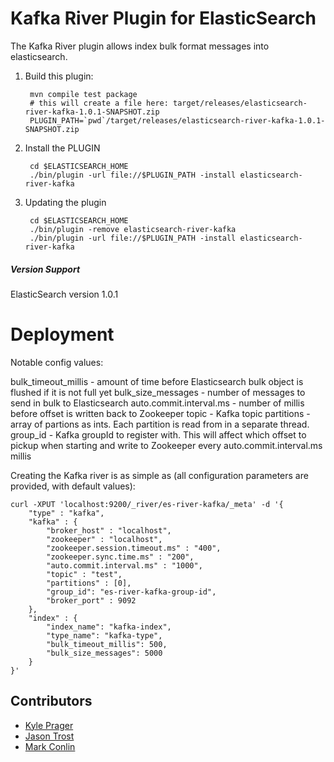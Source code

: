 Kafka River Plugin for ElasticSearch
==================================

The Kafka River plugin allows index bulk format messages into elasticsearch.


1. Build this plugin:

        mvn compile test package 
        # this will create a file here: target/releases/elasticsearch-river-kafka-1.0.1-SNAPSHOT.zip
        PLUGIN_PATH=`pwd`/target/releases/elasticsearch-river-kafka-1.0.1-SNAPSHOT.zip

2. Install the PLUGIN

        cd $ELASTICSEARCH_HOME
        ./bin/plugin -url file://$PLUGIN_PATH -install elasticsearch-river-kafka

3. Updating the plugin

        cd $ELASTICSEARCH_HOME
        ./bin/plugin -remove elasticsearch-river-kafka
        ./bin/plugin -url file://$PLUGIN_PATH -install elasticsearch-river-kafka

##### Version Support

ElasticSearch version 1.0.1


Deployment
==========

Notable config values:

bulk_timeout_millis - amount of time before Elasticsearch bulk object is flushed if it is not full yet
bulk_size_messages  - number of messages to send in bulk to Elasticsearch
auto.commit.interval.ms - number of millis before offset is written back to Zookeeper
topic      - Kafka topic
partitions - array of partions as ints.  Each partition is read from in a separate thread.
group_id   - Kafka groupId to register with.  This will affect which offset to pickup when starting and write to Zookeeper every auto.commit.interval.ms millis

Creating the Kafka river is as simple as (all configuration parameters are provided, with default values):

    curl -XPUT 'localhost:9200/_river/es-river-kafka/_meta' -d '{
    	"type" : "kafka",
    	"kafka" : {
        	"broker_host" : "localhost", 
        	"zookeeper" : "localhost",
        	"zookeeper.session.timeout.ms" : "400",
        	"zookeeper.sync.time.ms" : "200",
        	"auto.commit.interval.ms" : "1000",
        	"topic" : "test",
        	"partitions" : [0],
        	"group_id": "es-river-kafka-group-id",
        	"broker_port" : 9092
    	},
    	"index" : {
	        "index_name": "kafka-index",
	        "type_name": "kafka-type",
	        "bulk_timeout_millis": 500, 
	        "bulk_size_messages": 5000
	    }
	}'

Contributors
-------------
 - [Kyle Prager](https://github.com/kyleprager)
 - [Jason Trost](https://github.com/jt6211/)
 - [Mark Conlin](https://github.com/meconlin)


